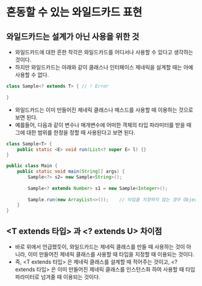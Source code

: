 # 혼동할 수 있는 와일드카드 표현

## 와일드카드는 설계가 아닌 사용을 위한 것

* 와일드카드에 대한 흔한 착각은 와일드카드를 어디서나 사용할 수 있다고 생각하는 것이다.&#x20;
* 하지만 와일드카드는 아래와 같이 클래스나 인터페이스 제네릭을 설계할 때는 아예 사용할 수 없다.&#x20;

```java
class Sample<? extends T> { // ! Error
    
}
```

* 와일드카드는 이미 만들어진 제네릭 클래스나 메스드를 사용할 때 이용하는 것으로 보면 된다.&#x20;
* 예를들어, 다음과 같이 변수나 매개변수에 어떠한 객체의 타입 파라미터를 받을 때 그에 대한 범위를 한정을 정할 때 사용된다고 보면 된다.&#x20;

```java
class Sample<T> {
    public static <E> void run(List<? super E> l) {}
}

public class Main {
    public static void main(String[] args) {
        Sample<?> s2= new Sample<String>();
        
        Sample<? extends Number> s1 = new Sample<Integer>();
        
        Sample.run(new ArrayList<>());    // 타입을 지정하지 않는 경우 Object 로 추론된다. 
    }
}
```

## \<T extends 타입> 과 \<? extends U> 차이점&#x20;

* 바로 위에서 언급했듯이, 와일드카드는 제네릭 클래스를 만들 때 사용하는 것이 아니라, 이미 만들어진 제네릭 클래스를 사용할 때 타입을 지정할 때 이용되는 것이다.
* 즉, \<T extends 타입> 은 제네릭 클래스를 설계할 때 적어주는 것이고, \<? extends 타입> 은 이미 만들어진 제네릭 클래스를 인스턴스화 하여 사용할 때 타입 파라미터로 넘겨줄 때 이용되는 것이다.&#x20;
